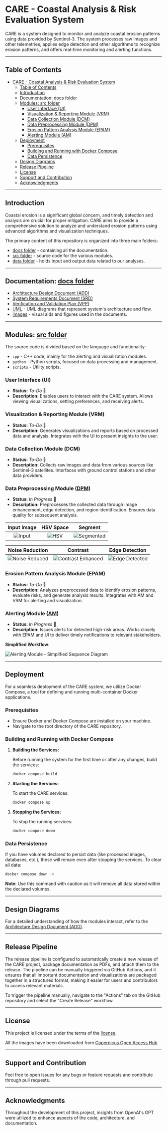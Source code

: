 # CARE - Coastal Analysis & Risk Evaluation System

CARE is a system designed to monitor and analyze coastal erosion patterns using data provided by Sentinel-3. The system processes raw images and other telemetries, applies edge detection and other algorithms to recognize erosion patterns, and offers real-time monitoring and alerting functions.

---

## Table of Contents

- [CARE - Coastal Analysis \& Risk Evaluation System](#care---coastal-analysis--risk-evaluation-system)
  - [Table of Contents](#table-of-contents)
  - [Introduction](#introduction)
  - [Documentation: docs folder](#documentation-docs-folder)
  - [Modules: src folder](#modules-src-folder)
    - [User Interface (UI)](#user-interface-ui)
    - [Visualization \& Reporting Module (VRM)](#visualization--reporting-module-vrm)
    - [Data Collection Module (DCM)](#data-collection-module-dcm)
    - [Data Preprocessing Module (DPM)](#data-preprocessing-module-dpm)
    - [Erosion Pattern Analysis Module (EPAM)](#erosion-pattern-analysis-module-epam)
    - [Alerting Module (AM)](#alerting-module-am)
  - [Deployment](#deployment)
    - [Prerequisites](#prerequisites)
    - [Building and Running with Docker Compose](#building-and-running-with-docker-compose)
    - [Data Persistence](#data-persistence)
  - [Design Diagrams](#design-diagrams)
  - [Release Pipeline](#release-pipeline)
  - [License](#license)
  - [Support and Contribution](#support-and-contribution)
  - [Acknowledgments](#acknowledgments)

---

## Introduction

Coastal erosion is a significant global concern, and timely detection and analysis are crucial for proper mitigation. CARE aims to provide a comprehensive solution to analyze and understand erosion patterns using advanced algorithms and visualization techniques.

The primary content of this repository is organized into three main folders:

- [docs folder](./docs) - containing all the documentation.
- [src folder](./src) - source code for the various modules.
- [data folder](./data) - holds input and output data related to our analyses.

---

## Documentation: [docs folder](./docs)

- [Architecture Design Document (ADD)](./docs/Architecture%20Design%20Document%20(ADD).md)
- [System Requirements Document (SRD)](./docs/System%20Requirements%20Document%20(SRD).md)
- [Verification and Validation Plan (VPP)](./docs/Verification%20and%20Validation%20Plan%20(VPP).md)
- [UML](./docs/uml) - UML diagrams that represent system's architecture and flow.
- [images](./docs/images) - visual aids and figures used in the documents.

---

## Modules: [src folder](./src)

The source code is divided based on the language and functionality:

- `cpp` - C++ code, mainly for the alerting and visualization modules.
- `python` - Python scripts, focused on data processing and management.
- `scripts` - Utility scripts.

### User Interface (UI)

- **Status:** _To-Do_ 📝
- **Description:** Enables users to interact with the CARE system. Allows viewing visualizations, setting preferences, and receiving alerts.

### Visualization & Reporting Module (VRM)

- **Status:** _To-Do_ 📝
- **Description:** Generates visualizations and reports based on processed data and analysis. Integrates with the UI to present insights to the user.

### Data Collection Module (DCM)

- **Status:** _To-Do_ 📝
- **Description:** Collects raw images and data from various sources like Sentinel-3 satellites. Interfaces with ground control stations and other data providers.

### Data Preprocessing Module ([DPM](./src/python/dpm))

- **Status:** _In Progress_ 🚧
- **Description:** Preprocesses the collected data through image enhancement, edge detection, and region identification. Ensures data quality for subsequent analysis.

|      Input Image       |      HSV Space      |       Segment       |
|:----------------------:|:-------------------:|:-------------------:|
| ![Input](./data/input/S3A_OL_1_ERR____20230810T091025_20230810T095440_20230810T112748_2655_102_093______PS1_O_NR_003_RGB_000.png) | ![HSV](./data/output/intermediate_preprocessed/1_hsv_S3A_OL_1_ERR____20230810T091025_20230810T095440_20230810T112748_2655_102_093______PS1_O_NR_003_RGB_000.png.png) | ![Segmented](./data/output/intermediate_preprocessed/2_segmented_S3A_OL_1_ERR____20230810T091025_20230810T095440_20230810T112748_2655_102_093______PS1_O_NR_003_RGB_000.png.png) |

|   Noise Reduction   |      Contrast      |   Edge Detection    |
|:-------------------:|:------------------:|:-------------------:|
| ![Noise Reduced](./data/output/intermediate_preprocessed/3_noise_reduced_S3A_OL_1_ERR____20230810T091025_20230810T095440_20230810T112748_2655_102_093______PS1_O_NR_003_RGB_000.png.png) | ![Contrast Enhanced](./data/output/intermediate_preprocessed/4_contrast_enhanced_S3A_OL_1_ERR____20230810T091025_20230810T095440_20230810T112748_2655_102_093______PS1_O_NR_003_RGB_000.png.png) | ![Edge Detected](./data/output/intermediate_preprocessed/5_edge_detected_S3A_OL_1_ERR____20230810T091025_20230810T095440_20230810T112748_2655_102_093______PS1_O_NR_003_RGB_000.png.png) |

### Erosion Pattern Analysis Module (EPAM)

- **Status:** _To-Do_ 📝
- **Description:** Analyzes preprocessed data to identify erosion patterns, evaluate risks, and generate analysis results. Integrates with AM and VRM for alerting and visualization.

### Alerting Module ([AM](./src/cpp/am))

- **Status:** _In Progress_ 🚧
- **Description:** Issues alerts for detected high-risk areas. Works closely with EPAM and UI to deliver timely notifications to relevant stakeholders.

**Simplified Workflow**:

![Alerting Module - Simplified Sequence Diagram](./docs/images/alerting_module__seq_simplified.png)

---

## Deployment

For a seamless deployment of the CARE system, we utilize Docker Compose, a tool for defining and running multi-container Docker applications.

### Prerequisites

- Ensure Docker and Docker Compose are installed on your machine.
- Navigate to the root directory of the CARE repository.

### Building and Running with Docker Compose

1. **Building the Services:**

    Before running the system for the first time or after any changes, build the services:

    ```bash
    docker compose build
    ```

2. **Starting the Services:**

    To start the CARE services:

    ```bash
    docker compose up
    ```

3. **Stopping the Services:**

    To stop the running services:

    ```bash
    docker compose down
    ```

### Data Persistence

If you have volumes declared to persist data (like processed images, databases, etc.), these will remain even after stopping the services. To clear all data:

```bash
docker compose down -v
```

**Note**: Use this command with caution as it will remove all data stored within the declared volumes.

---

## Design Diagrams

For a detailed understanding of how the modules interact, refer to the [Architecture Design Document (ADD)](./docs/Architecture%20Design%20Document%20(ADD).md).

---

## Release Pipeline

The release pipeline is configured to automatically create a new release of the CARE project, package documentation as PDFs, and attach them to the release. The pipeline can be manually triggered via GitHub Actions, and it ensures that all important documentation and visualizations are packaged together in a structured format, making it easier for users and contributors to access relevant materials.

To trigger the pipeline manually, navigate to the "Actions" tab on the GitHub repository and select the "Create Release" workflow.

---

## License

This project is licensed under the terms of the [license](./LICENSE).

All the images have been downloaded from [Copernicus Open Access Hub](https://scihub.copernicus.eu/dhus/#/home)

---

## Support and Contribution

Feel free to open issues for any bugs or feature requests and contribute through pull requests.

---

## Acknowledgments

Throughout the development of this project, insights from OpenAI's GPT were utilized to enhance aspects of the code, architecture, and documentation.
